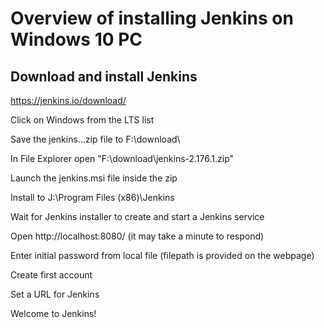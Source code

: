 # Overview of installing Jenkins on Windows 10 PC

## Download and install Jenkins

<https://jenkins.io/download/>

Click on Windows from the LTS list

Save the jenkins...zip file to F:\download\

In File Explorer open "F:\download\jenkins-2.176.1.zip\"

Launch the jenkins.msi file inside the zip

Install to J:\Program Files (x86)\Jenkins

Wait for Jenkins installer to create and start a Jenkins service

Open http://localhost:8080/   (it may take a minute to respond)

Enter initial password from local file (filepath is provided on the webpage)

Create first account

Set a URL for Jenkins

Welcome to Jenkins!

